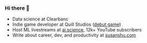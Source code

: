### Hi there 👋

* Data science at Clearbanc
* Indie game developer at Quill Studios ([debut game](https://www.nintendo.com/games/detail/a-summer-with-the-shiba-inu-switch/))
* Host ML livestreams at [ai.science](https://www.youtube.com/c/AISocraticCirclesAISC/videos), 12k+ YouTube subscribers
* Write about career, dev, and productivity at [susanshu.com](https://susanshu.com)

<!--
**susan-shu-c/susan-shu-c** is a ✨ _special_ ✨ repository because its `README.md` (this file) appears on your GitHub profile.

Here are some ideas to get you started:

- 🔭 I’m currently working on ...
- 🌱 I’m currently learning ...
- 👯 I’m looking to collaborate on ...
- 🤔 I’m looking for help with ...
- 💬 Ask me about ...
- 📫 How to reach me: ...
- 😄 Pronouns: ...
- ⚡ Fun fact: ...
-->
